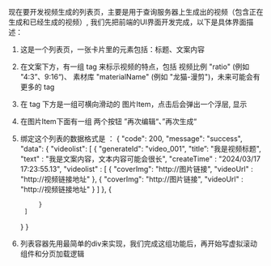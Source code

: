 现在要开发视频生成的列表页，主要是用于查询服务器上生成出的视频（包含正在生成和已经生成的视频）, 我们先把前端的UI界面开发完成，以下是具体界面描述：
1. 这是一个列表页，一张卡片里的元素包括：标题、文案内容
2. 在文案下方，有一组 tag 来标示视频的特点，包括 视频比例 "ratio" (例如 "4:3”、9:16“)、 素材库 "materialName" (例如 "龙猫-漫剪")，未来可能会有更多的 tag
3. 在 tag 下方是一组可横向滑动的 图片Item，点击后会弹出一个浮层, 显示
4. 在图片Item下面有一组 两个按钮 ”再次编辑“、”再次生成“
5. 绑定这个列表的数据格式是 ：
{
    "code": 200,
    "message": "success",
    "data": {
        "videolist": [
            {
                "generateId": "video_001",
                "title”: "我是视频标题",
                "text" : "我是文案内容，文本内容可能会很长",
                "createTime" : "2024/03/17 17:23:55.13",
                "videolist" : [
                    {
                        "coverImg": "http://图片链接",
                        "videoUrl" : "http://视频链接地址"
                    },
                    {
                        "coverImg": "http://图片链接",
                        "videoUrl" : "http://视频链接地址"
                    }
                ]
            },
            {

            }
        ]
    }
}
6. 列表容器先用最简单的div来实现，我们完成这组功能后，再开始写虚拟滚动组件和分页加载逻辑